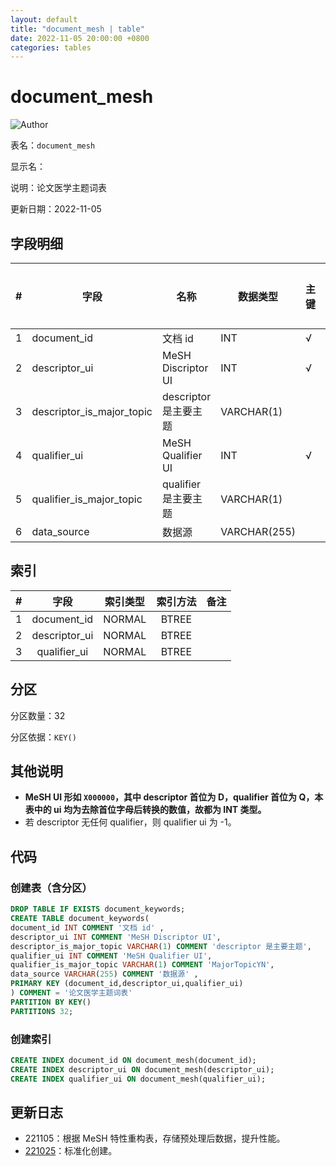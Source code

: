 ```yaml
---
layout: default
title: "document_mesh | table"
date: 2022-11-05 20:00:00 +0800
categories: tables
---
```


# document_mesh

![Author](https://img.shields.io/badge/Author-MarioZZJ-blue)

表名：`document_mesh`

显示名：

说明：论文医学主题词表

更新日期：2022-11-05

## 字段明细

| **#** | **字段**                  | **名称**                | **数据类型** | **主键** | **非空** | **默认值** | **备注说明** |
| ----- | ------------------------  | ---------------------- | ------------ | -------- | -------- | ---------- | ------------ |
| 1     | document_id               | 文档 id                | INT          | √        |         |            |              |
| 2     | descriptor_ui             | MeSH Discriptor UI     | INT          | √        |         |            |              |
| 3     | descriptor_is_major_topic | descriptor 是主要主题   | VARCHAR(1)   |          |          |            |              |
| 4     | qualifier_ui              | MeSH Qualifier  UI     | INT          | √        |         |            |              |
| 5     | qualifier_is_major_topic  | qualifier 是主要主题    | VARCHAR(1)   |          |          |            |              |
| 6     | data_source               | 数据源                  | VARCHAR(255) |          |          |            |              |

## 索引

|  #   |    字段       | 索引类型  | 索引方法 | 备注 |
| :--: | :-----------: | :------: | :------: | :--: |
|  1   | document_id   |  NORMAL  |  BTREE   |      |
|  2   | descriptor_ui |  NORMAL  |  BTREE   |      |
|  3   | qualifier_ui  |  NORMAL  |  BTREE   |      |

## 分区

分区数量：32

分区依据：`KEY()`

## 其他说明

* **MeSH UI 形如 `X000000`，其中 descriptor 首位为 D，qualifier 首位为 Q，本表中的 ui 均为去除首位字母后转换的数值，故都为 INT 类型。**
* 若 descriptor 无任何 qualifier，则 qualifier ui 为 -1。

## 代码

### 创建表（含分区）

```SQL
DROP TABLE IF EXISTS document_keywords;
CREATE TABLE document_keywords(
document_id INT COMMENT '文档 id' ,
descriptor_ui INT COMMENT 'MeSH Discriptor UI',
descriptor_is_major_topic VARCHAR(1) COMMENT 'descriptor 是主要主题',
qualifier_ui INT COMMENT 'MeSH Qualifier UI',
qualifier_is_major_topic VARCHAR(1) COMMENT 'MajorTopicYN',
data_source VARCHAR(255) COMMENT '数据源' ,
PRIMARY KEY (document_id,descriptor_ui,qualifier_ui)
) COMMENT = '论文医学主题词表'
PARTITION BY KEY()
PARTITIONS 32;
```

### 创建索引

```SQL
CREATE INDEX document_id ON document_mesh(document_id);
CREATE INDEX descriptor_ui ON document_mesh(descriptor_ui);
CREATE INDEX qualifier_ui ON document_mesh(qualifier_ui);
```

## 更新日志

* 221105：根据 MeSH 特性重构表，存储预处理后数据，提升性能。
* [221025](/Creativity/tables/2022/10/02/archive_document_mesh.html)：标准化创建。
